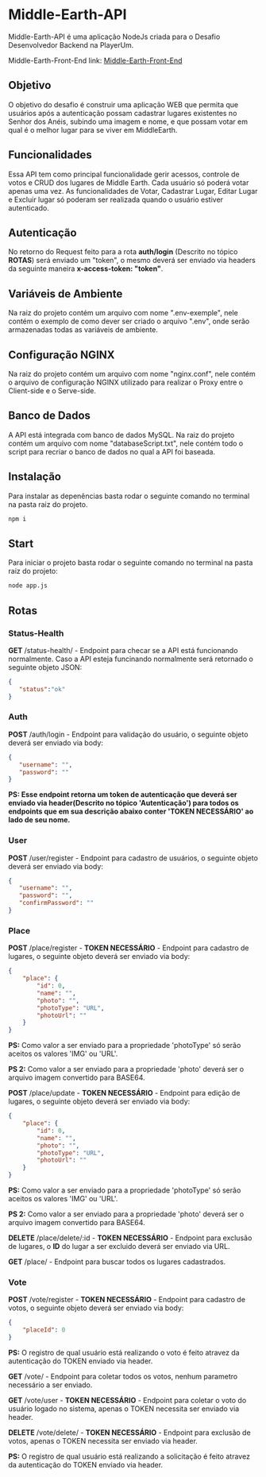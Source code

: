 # Middle-Earth-API

Middle-Earth-API é uma aplicação NodeJs criada para o Desafio Desenvolvedor Backend na PlayerUm.

Middle-Earth-Front-End link: [Middle-Earth-Front-End](https://github.com/mrgasparini/Middle-Earth-Front-End.git)

## Objetivo

O objetivo do desafio é construir uma aplicação WEB que permita que usuários após a autenticação possam cadastrar lugares existentes no Senhor dos Anéis, subindo uma imagem e nome, e que possam votar em qual é o melhor lugar para se viver em MiddleEarth.

## Funcionalidades

Essa API tem como principal funcionalidade gerir acessos, controle de votos e CRUD dos lugares de Middle Earth.
Cada usuário só poderá votar apenas uma vez.
As funcionalidades de Votar, Cadastrar Lugar, Editar Lugar e Excluir lugar só poderam ser realizada quando o usuário estiver autenticado.

## Autenticação

No retorno do Request feito para a rota **auth/login** (Descrito no tópico **ROTAS**) será enviado um "token", o mesmo deverá ser enviado via headers da seguinte maneira **x-access-token: "token"**.

## Variáveis de Ambiente

Na raiz do projeto contém um arquivo com nome ".env-exemple", nele contém o exemplo de como dever ser criado o arquivo ".env", onde serão armazenadas todas as variáveis de ambiente.

## Configuração NGINX

Na raiz do projeto contém um arquivo com nome "nginx.conf", nele contém o arquivo de configuração NGINX utilizado para realizar o Proxy entre o Client-side e o Serve-side.

## Banco de Dados

A API está integrada com banco de dados MySQL. Na raiz do projeto contém um arquivo com nome "databaseScript.txt", nele contém todo o script para recriar o banco de dados no qual a API foi baseada.

## Instalação

Para instalar as depenências basta rodar o seguinte comando no terminal na pasta raiz do projeto.

```bash
npm i
```

## Start

Para iniciar o projeto basta rodar o seguinte comando no terminal na pasta raiz do projeto:

```bash
node app.js
```

## Rotas

### Status-Health

**GET** /status-health/ - Endpoint para checar se a API está funcionando normalmente. Caso a API esteja funcinando normalmente será retornado o seguinte objeto JSON:
```json
{    
   "status":"ok"
}
```

### Auth
**POST** /auth/login - Endpoint para validação do usuário, o seguinte objeto deverá ser enviado via body:

```json
{
   "username": "",
   "password": ""
}
```

**PS: Esse endpoint retorna um token de autenticação que deverá ser enviado via header(Descrito no tópico 'Autenticação') para todos os endpoints que em sua descrição abaixo conter 'TOKEN NECESSÁRIO' ao lado de seu nome.** 

### User
**POST** /user/register - Endpoint para cadastro de usuários, o seguinte objeto deverá ser enviado via body:

```json
{
   "username": "",
   "password": "",
   "confirmPassword": ""
}
```

### Place
**POST** /place/register - **TOKEN NECESSÁRIO** - Endpoint para cadastro de lugares, o seguinte objeto deverá ser enviado via body:

```json
{
    "place": {
        "id": 0,
        "name": "",
        "photo": "",
        "photoType": "URL",
        "photoUrl": ""
    }
}
```
**PS:** Como valor a ser enviado para a propriedade 'photoType' só serão aceitos os valores 'IMG' ou 'URL'.

**PS 2:**  Como valor a ser enviado para a propriedade 'photo' deverá ser o arquivo imagem convertido para BASE64.


**POST** /place/update - **TOKEN NECESSÁRIO** - Endpoint para edição de lugares, o seguinte objeto deverá ser enviado via body:

```json
{
    "place": {
        "id": 0,
        "name": "",
        "photo": "",
        "photoType": "URL",
        "photoUrl": ""
    }
}
```
**PS:** Como valor a ser enviado para a propriedade 'photoType' só serão aceitos os valores 'IMG' ou 'URL'.

**PS 2:** Como valor a ser enviado para a propriedade 'photo' deverá ser o arquivo imagem convertido para BASE64. 


**DELETE** /place/delete/:id - **TOKEN NECESSÁRIO** - Endpoint para exclusão de lugares, o **ID** do lugar a ser excluido deverá ser enviado via URL.

**GET** /place/ - Endpoint para buscar todos os lugares cadastrados.


### Vote
**POST** /vote/register - **TOKEN NECESSÁRIO** - Endpoint para cadastro de votos, o seguinte objeto deverá ser enviado via body:

```json
{
    "placeId": 0
}
```
**PS:** O registro de qual usuário está realizando o voto é feito atravez da autenticação do TOKEN enviado via header.

**GET** /vote/ - Endpoint para coletar todos os votos, nenhum parametro necessário a ser enviado.

**GET** /vote/user - **TOKEN NECESSÁRIO** - Endpoint para coletar o voto do usuário logado no sistema, apenas o TOKEN necessita ser enviado via header.

**DELETE** /vote/delete/ - **TOKEN NECESSÁRIO** - Endpoint para exclusão de votos, apenas o TOKEN necessita ser enviado via header.

**PS:** O registro de qual usuário está realizando a solicitação é feito atravez da autenticação do TOKEN enviado via header.